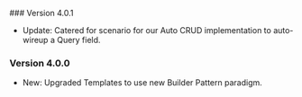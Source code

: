 ﻿﻿### Version 4.0.1

- Update: Catered for scenario for our Auto CRUD implementation to auto-wireup a Query field.

### Version 4.0.0

- New: Upgraded Templates to use new Builder Pattern paradigm.